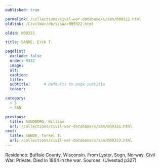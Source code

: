 ```yaml
---
published: true

permalink: /collections/civil-war-database/s/san/009322.html
oldlink: /CivilWar/db/s/san/009322.html

oldid: 009322

title: SANDE, Erik T.

pagelist:
  exclude: false
  order: 9322
  image: 
  alt:
  caption:
  title:
  subtitle:      # Defaults to page subtitle
  teaser:

category: 
  - S 
  - SAN

previous:
  title: SANDBORG, William
  url: /collections/civil-war-database/s/san/009321.html  
next:
  title: SANDE, Torkel T.
  url: /collections/civil-war-database/s/san/009323.html   
---
```

Residence: Buffalo County, Wisconsin. From Lyster, Sogn, Norway. Civil War: Private. Died in 1864 in the war. Sources: (Ulvestad p327)